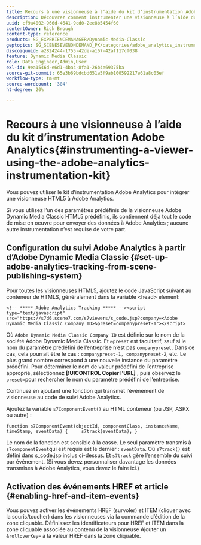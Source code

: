 ```yaml
---
title: Recours à une visionneuse à l’aide du kit d’instrumentation Adobe Analytics
description: Découvrez comment instrumenter une visionneuse à l’aide du kit d’instrumentation Adobe Analytics dans Adobe Dynamic Media Classic.
uuid: cf9a4002-966d-4641-9cd0-2ee8b5454f60
contentOwner: Rick Brough
content-type: reference
products: SG_EXPERIENCEMANAGER/Dynamic-Media-Classic
geptopics: SG_SCENESEVENONDEMAND_PK/categories/adobe_analytics_instrumentation_kit
discoiquuid: a2824244-1755-42de-a167-42af117cf038
feature: Dynamic Media Classic
role: Data Engineer,Admin,User
exl-id: 9ea1546d-e6d1-4ba4-8fa1-26b4e69375ba
source-git-commit: 65e3b69bdcbd651a5f9ab100592217e61a8c05ef
workflow-type: tm+mt
source-wordcount: '304'
ht-degree: 20%

---
```


# Recours à une visionneuse à l’aide du kit d’instrumentation Adobe Analytics{#instrumenting-a-viewer-using-the-adobe-analytics-instrumentation-kit}

Vous pouvez utiliser le kit d’instrumentation Adobe Analytics pour intégrer une visionneuse HTML5 à Adobe Analytics.

Si vous utilisez l’un des paramètres prédéfinis de la visionneuse Adobe Dynamic Media Classic HTML5 prédéfinis, ils contiennent déjà tout le code de mise en oeuvre pour envoyer des données à Adobe Analytics ; aucune autre instrumentation n’est requise de votre part.

## Configuration du suivi Adobe Analytics à partir d’Adobe Dynamic Media Classic {#set-up-adobe-analytics-tracking-from-scene-publishing-system}

Pour toutes les visionneuses HTML5, ajoutez le code JavaScript suivant au conteneur de HTMLS, généralement dans la variable &lt;head> element:

```as3
<!-- ***** Adobe Analytics Tracking ***** --><script type="text/javascript" src="https://s7d6.scene7.com/s7viewers/s_code.jsp?company=<Adobe Dynamic Media Classic Company ID>&preset=companypreset-1"></script>
```

Où `Adobe Dynamic Media Classic Company ID` est définie sur le nom de la société Adobe Dynamic Media Classic. Et `&preset` est facultatif, sauf si le nom du paramètre prédéfini de l’entreprise n’est pas `companypreset`. Dans ce cas, cela pourrait être le cas : `companypreset-1, companypreset-2`, etc. Le plus grand nombre correspond à une nouvelle instance du paramètre prédéfini. Pour déterminer le nom de valeur prédéfini de l’entreprise approprié, sélectionnez **[!UICONTROL Copier l’URL]** , puis observez le `preset=`pour rechercher le nom du paramètre prédéfini de l’entreprise.

Continuez en ajoutant une fonction qui transmet l’événement de visionneuse au code de suivi Adobe Analytics.

Ajoutez la variable `s7ComponentEvent()` au HTML conteneur (ou JSP, ASPX ou autre) :

```as3
function s7ComponentEvent(objectId, componentClass, instanceName, timeStamp, eventData) {     s7track(eventData); }
```

Le nom de la fonction est sensible à la casse. Le seul paramètre transmis à `s7componentEvent`qui est requis est le dernier : `eventData`. Où `s7track()` est défini dans s_code.jsp inclus ci-dessus. Et `s7track` gère l’ensemble du suivi par événement. (Si vous devez personnaliser davantage les données transmises à Adobe Analytics, vous devez le faire ici.)

## Activation des événements HREF et article {#enabling-href-and-item-events}

Vous pouvez activer les événements HREF (survoler) et ITEM (cliquer avec la souris/toucher) dans les visionneuses via la commande d’édition de la zone cliquable. Définissez les identificateurs pour HREF et ITEM dans la zone cliquable associée au contenu de la visionneuse Ajouter un `&rolloverKey=` à la valeur HREF dans la zone cliquable.
